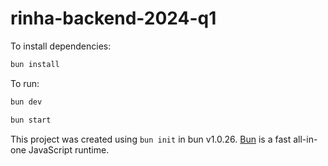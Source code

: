 # rinha-backend-2024-q1

To install dependencies:

```bash
bun install
```

To run:

```bash
bun dev
```
```bash
bun start
```

This project was created using `bun init` in bun v1.0.26. [Bun](https://bun.sh) is a fast all-in-one JavaScript runtime.
